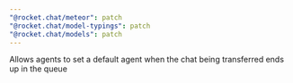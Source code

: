 ```yaml
---
"@rocket.chat/meteor": patch
"@rocket.chat/model-typings": patch
"@rocket.chat/models": patch
---
```


Allows agents to set a default agent when the chat being transferred ends up in the queue
